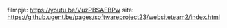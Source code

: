filmpje: https://youtu.be/VuzPBSAFBPw
site: https://github.ugent.be/pages/softwareproject23/websiteteam2/index.html 
